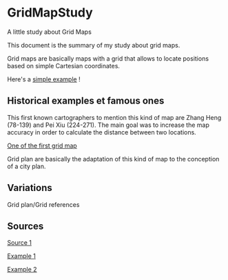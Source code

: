 # GridMapStudy
A little study about Grid Maps

This document is the summary of my study about grid maps.

Grid maps are basically maps with a grid that allows to locate positions based on simple Cartesian coordinates.

Here's a [simple example](example1.jpg) !


## Historical examples et famous ones

This first known cartographers to mention this kind of map are Zhang Heng (78-139) and Pei Xiu (224-271). The main goal was to increase the map accuracy in order to calculate the distance between two locations. 

[One of the first grid map](first-grid-map.JPG)

Grid plan are basically the adaptation of this kind of map to the conception of a city plan.



## Variations

Grid plan/Grid references

## Sources

[Source 1](https://en.wikipedia.org/wiki/Grid_reference)

[Example 1](https://en.wikipedia.org/wiki/Grid_reference#/media/File:Fictional_Map_1.jpg)

[Example 2](https://en.wikipedia.org/wiki/Zhang_Heng#/media/File:Western_Han_Mawangdui_Silk_Map.JPG)
